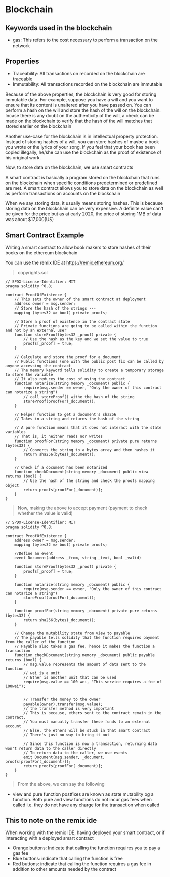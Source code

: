 # Blockchain

## Keywords used in the blockchain

- gas: This refers to the cost necessary to perform a transaction on the network

## Properties

- Traceability: All transactions on recorded on the blockchain are traceable
- Immutability: All transactions recorded on the blockchain are immutable

Because of the above properties, the blockchain is very good for storing
immutable data. For example, suppose you have a will and you want to ensure that
its content is unaltered after you have passed on. You can perform a hash on the
will and store the hash of the will on the blockchain. Incase there is any doubt
on the authenticity of the will, a check can be made on the blockchain to verify
that the hash of the will matches that stored earlier on the blockchain

Another use-case for the blockchain is in intellectual property protection.
Instead of storing hashes of a will, you can store hashes of maybe a book you
wrote or the lyrics of your song. If you feel that your book has been copied
illegally, he/she can use the blockchain as the proof of existence of his
original work.

Now, to store data on the blockchain, we use smart contracts

A smart contract is basically a program stored on the blockchain that runs on
the blockchain when specific conditions predetermined or predefined are met. A
smart contract allows you to store data on the blockchain as well as perform
transactions on accounts on the blockchain

When we say storing data, it usually means storing hashes. This is because
storing data on the blockchain can be very expensive. A definite value can't be
given for the price but as at early 2020, the price of storing 1MB of data was
about $17,000(US)

## Smart Contract Example

Writing a smart contract to allow book makers to store hashes of their books on
the ethereum blockchain

You can use the remix IDE at <https://remix.ethereum.org/>

> copyrights.sol

```sol
// SPDX-License-Identifier: MIT
pragma solidity ^0.8;

contract ProofOfExistence {
    // This sets the owner of the smart contract at deployment
    address owner = msg.sender;
    // Store the hash of the strings ---
    mapping (bytes32 => bool) private proofs;

    // Store a proof of existence in the contract state
    // Private functions are going to be called within the function and not by an external user
    function storeProof(bytes32 _proof) private {
        // Use the hash as the key and we set the value to true
        proofs[_proof] = true;
    }

    // Calculate and store the proof for a document
    // Public functions (one with the public post fix can be called by anyone accessing the contract
    // The memory keyword tells solidity to create a temporary storage to store the variable
    // It also reduces the cost of using the contract
    function notarize(string memory _document) public {
        require(msg.sender == owner, "Only the owner of this contract can notarize a string")
        // call storeProof() withe the hash of the string
        storeProof(proofFor(_document));
    }

    // Helper function to get a document's sha256
    // Takes in a string and returns the hash of the string

    // A pure function means that it does not interact with the state variables
    // That is, it neither reads nor writes
    function proofFor(string memory _document) private pure returns (bytes32) {
        // Converts the string to a bytes array and then hashes it
        return sha256(bytes(_document));
    }

    // Check if a document has been notarized
    function checkDocument(string memory _document) public view returns (bool) {
        // Use the hash of the string and check the proofs mapping object
        return proofs[proofFor(_document)];
    }
}
```

> Now, making the above to accept payment (payment to check whether the value is
> valid)

```sol
// SPDX-License-Identifier: MIT
pragma solidity ^0.8;

contract ProofOfExistence {
    address owner = msg.sender;
    mapping (bytes32 => bool) private proofs;

    //Define an event
    event Document(address _from, string _text, bool _valid)

    function storeProof(bytes32 _proof) private {
        proofs[_proof] = true;
    }

    function notarize(string memory _document) public {
        require(msg.sender == owner, "Only the owner of this contract can notarize a string")
        storeProof(proofFor(_document));
    }

    function proofFor(string memory _document) private pure returns (bytes32) {
        return sha256(bytes(_document));
    }

    // Change the mutability state from view to payable
    // The payable tells solidity that the function requires payment from the caller of the function
    // Payable also takes a gas fee, hence it makes the function a transaction
    function checkDocument(string memory _document) public payable returns (bool) {
        // msg.value represents the amount of data sent to the function
        // wei is a unit
        // Ether is another unit that can be used
        require(msg.value == 100 wei, "This service requires a fee of 100wei");


        // Transfer the money to the owner
        payable(owner).transfer(msg.value);
        // the transfer method is very important
        // This is because, ethers sent to the contract remain in the contract.
        // You must manually transfer these funds to an external account
        // Else, the ethers will be stuck in that smart contract
        // There's just no way to bring it out

        // Since this function is now a transaction, returning data won't return data to the caller directly
        // To return data to the caller, we use events
        emit Document(msg.sender, _document, proofs[proofFor(_document)]);
        return proofs[proofFor(_document)];
    }
}
```

> From the above, we can say the following

- view and pure function postfixes are known as state mutability og a function.
  Both pure and view functions do not incur gas fees when called i.e. they do
  not have any charge for the transaction when called

## This to note on the remix ide

When working with the remix IDE, having deployed your smart contract, or if
interacting with a deployed smart contract

- Orange buttons: Indicate that calling the function requires you to pay a gas
  fee
- Blue buttons: indicate that calling the function is free
- Red buttons: indicate that calling the function requires a gas fee in addition
  to other amounts needed by the contract
